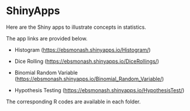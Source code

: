 # ShinyApps

Here are the Shiny apps to illustrate concepts in statistics.

The app links are provided below.

* Histogram (https://ebsmonash.shinyapps.io/Histogram/)

* Dice Rolling (https://ebsmonash.shinyapps.io/DiceRollings/)

* Binomial Random Variable (https://ebsmonash.shinyapps.io/Binomial_Random_Variable/)

* Hypothesis Testing (https://ebsmonash.shinyapps.io/HypothesisTest/)

The corresponding R codes are available in each folder.
